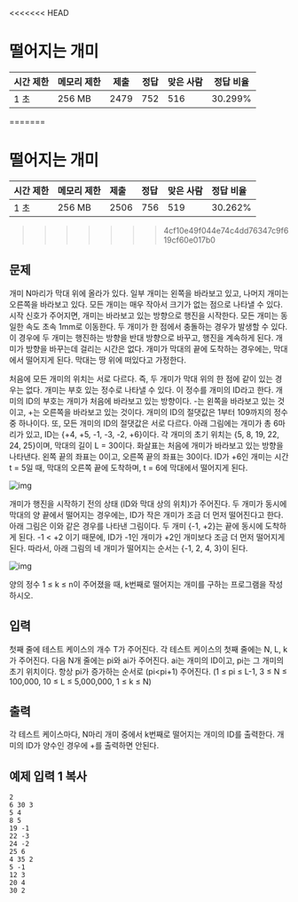 <<<<<<< HEAD
# 떨어지는 개미   

| 시간 제한 | 메모리 제한 | 제출 | 정답 | 맞은 사람 | 정답 비율 |
| --------- | ----------- | ---- | ---- | --------- | --------- |
| 1 초      | 256 MB      | 2479 | 752  | 516       | 30.299%   |
=======
# 떨어지는 개미    

| 시간 제한 | 메모리 제한 | 제출 | 정답 | 맞은 사람 | 정답 비율 |
| :-------- | :---------- | :--- | :--- | :-------- | :-------- |
| 1 초      | 256 MB      | 2506 | 756  | 519       | 30.262%   |
>>>>>>> 4cf10e49f044e74c4dd76347c9f619cf60e017b0

## 문제

개미 N마리가 막대 위에 올라가 있다. 일부 개미는 왼쪽을 바라보고 있고, 나머지 개미는 오른쪽을 바라보고 있다. 모든 개미는 매우 작아서 크기가 없는 점으로 나타낼 수 있다. 시작 신호가 주어지면, 개미는 바라보고 있는 방향으로 행진을 시작한다. 모든 개미는 동일한 속도 초속 1mm로 이동한다. 두 개미가 한 점에서 충돌하는 경우가 발생할 수 있다. 이 경우에 두 개미는 행진하는 방향을 반대 방향으로 바꾸고, 행진을 계속하게 된다. 개미가 방향을 바꾸는데 걸리는 시간은 없다. 개미가 막대의 끝에 도착하는 경우에는, 막대에서 떨어지게 된다. 막대는 땅 위에 떠있다고 가정한다.

처음에 모든 개미의 위치는 서로 다르다. 즉, 두 개미가 막대 위의 한 점에 같이 있는 경우는 없다. 개미는 부호 있는 정수로 나타낼 수 있다. 이 정수를 개미의 ID라고 한다. 개미의 ID의 부호는 개미가 처음에 바라보고 있는 방향이다. -는 왼쪽을 바라보고 있는 것이고, +는 오른쪽을 바라보고 있는 것이다. 개미의 ID의 절댓값은 1부터 109까지의 정수 중 하나이다. 또, 모든 개미의 ID의 절댓값은 서로 다르다. 아래 그림에는 개미가 총 6마리가 있고, ID는 {+4, +5, -1, -3, -2, +6}이다. 각 개미의 초기 위치는 {5, 8, 19, 22, 24, 25}이며, 막대의 길이 L = 30이다. 화살표는 처음에 개미가 바라보고 있는 방향을 나타낸다. 왼쪽 끝의 좌표는 0이고, 오른쪽 끝의 좌표는 30이다. ID가 +6인 개미는 시간 t = 5일 때, 막대의 오른쪽 끝에 도착하며, t = 6에 막대에서 떨어지게 된다.

![img](https://www.acmicpc.net/upload/images/ant1(1).png)

개미가 행진을 시작하기 전의 상태 (ID와 막대 상의 위치)가 주어진다. 두 개미가 동시에 막대의 양 끝에서 떨어지는 경우에는, ID가 작은 개미가 조금 더 먼저 떨어진다고 한다. 아래 그림은 이와 같은 경우를 나타낸 그림이다. 두 개미 {-1, +2}는 끝에 동시에 도착하게 된다. -1 < +2 이기 때문에, ID가 -1인 개미가 +2인 개미보다 조금 더 먼저 떨어지게 된다. 따라서, 아래 그림의 네 개미가 떨어지는 순서는 {-1, 2, 4, 3}이 된다.

![img](https://www.acmicpc.net/upload/images/ant2(1).png)

양의 정수 1 ≤ k ≤ n이 주어졌을 때, k번째로 떨어지는 개미를 구하는 프로그램을 작성하시오.

## 입력

첫째 줄에 테스트 케이스의 개수 T가 주어진다. 각 테스트 케이스의 첫째 줄에는 N, L, k가 주어진다. 다음 N개 줄에는 pi와 ai가 주어진다. ai는 개미의 ID이고, pi는 그 개미의 초기 위치이다. 항상 pi가 증가하는 순서로 (pi<pi+1) 주어진다. (1 ≤ pi ≤ L-1, 3 ≤ N ≤ 100,000, 10 ≤ L ≤ 5,000,000, 1 ≤ k ≤ N)

## 출력

각 테스트 케이스마다, N마리 개미 중에서 k번째로 떨어지는 개미의 ID를 출력한다. 개미의 ID가 양수인 경우에 +를 출력하면 안된다.

## 예제 입력 1 복사

```
2
6 30 3
5 4
8 5
19 -1
22 -3
24 -2
25 6
4 35 2
5 -1
12 3
20 4
30 2
```
